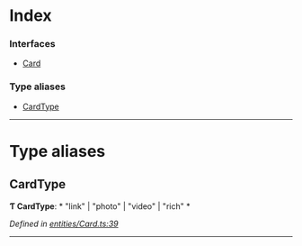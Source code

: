 

# Index

### Interfaces

* [Card](../interfaces/_entities_card_.card.md)

### Type aliases

* [CardType](_entities_card_.md#cardtype)

---

# Type aliases

<a id="cardtype"></a>

##  CardType

**Ƭ CardType**: * "link" &#124; "photo" &#124; "video" &#124; "rich"
*

*Defined in [entities/Card.ts:39](https://github.com/lagunehq/core/blob/e57dc9c/src/entities/Card.ts#L39)*

___

